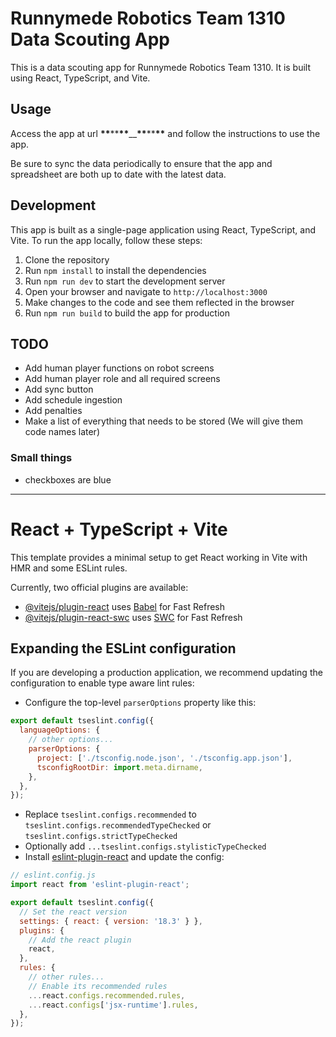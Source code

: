 # Runnymede Robotics Team 1310 Data Scouting App

This is a data scouting app for Runnymede Robotics Team 1310. It is built using React, TypeScript, and Vite.

## Usage

Access the app at url **\*\***\*\***\*\***\_\_**\*\***\*\***\*\*** and follow the instructions to use the app.

Be sure to sync the data periodically to ensure that the app and spreadsheet are both up to date with the latest data.

## Development

This app is built as a single-page application using React, TypeScript, and Vite. To run the app locally, follow these steps:

1. Clone the repository
2. Run `npm install` to install the dependencies
3. Run `npm run dev` to start the development server
4. Open your browser and navigate to `http://localhost:3000`
5. Make changes to the code and see them reflected in the browser
6. Run `npm run build` to build the app for production
## TODO

- Add human player functions on robot screens
- Add human player role and all required screens
- Add sync button
- Add schedule ingestion
- Add penalties
- Make a list of everything that needs to be stored (We will give them code names later)

### Small things
- checkboxes are blue

---

# React + TypeScript + Vite

This template provides a minimal setup to get React working in Vite with HMR and some ESLint rules.

Currently, two official plugins are available:

- [@vitejs/plugin-react](https://github.com/vitejs/vite-plugin-react/blob/main/packages/plugin-react/README.md) uses [Babel](https://babeljs.io/) for Fast Refresh
- [@vitejs/plugin-react-swc](https://github.com/vitejs/vite-plugin-react-swc) uses [SWC](https://swc.rs/) for Fast Refresh

## Expanding the ESLint configuration

If you are developing a production application, we recommend updating the configuration to enable type aware lint rules:

- Configure the top-level `parserOptions` property like this:

```js
export default tseslint.config({
  languageOptions: {
    // other options...
    parserOptions: {
      project: ['./tsconfig.node.json', './tsconfig.app.json'],
      tsconfigRootDir: import.meta.dirname,
    },
  },
});
```

- Replace `tseslint.configs.recommended` to `tseslint.configs.recommendedTypeChecked` or `tseslint.configs.strictTypeChecked`
- Optionally add `...tseslint.configs.stylisticTypeChecked`
- Install [eslint-plugin-react](https://github.com/jsx-eslint/eslint-plugin-react) and update the config:

```js
// eslint.config.js
import react from 'eslint-plugin-react';

export default tseslint.config({
  // Set the react version
  settings: { react: { version: '18.3' } },
  plugins: {
    // Add the react plugin
    react,
  },
  rules: {
    // other rules...
    // Enable its recommended rules
    ...react.configs.recommended.rules,
    ...react.configs['jsx-runtime'].rules,
  },
});
```

